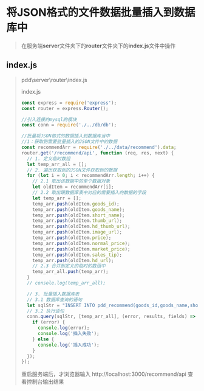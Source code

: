 # 将JSON格式的文件数据批量插入到数据库中

> 在服务端**server**文件夹下的**router**文件夹下的**index.js**文件中操作

## index.js

> pdd\server\router\index.js
>
> index.js
>
> ```js
> const express = require('express');
> const router = express.Router();
> 
> //引入连接的mysql的模块
> const conn = require('./../db/db');
> 
> //批量将JSON格式的数据插入到数据库当中
> //1：获取到需要批量插入的JSON文件中的数据
> const recommendArr = require('./../data/recommend').data;
> router.get('/recommend/api', function (req, res, next) {
>   // 1. 定义临时数组
>   let temp_arr_all = [];
>   // 2. 遍历获取到的JSON文件获取到的数据
>   for (let i = 0; i < recommendArr.length; i++) {
>     // 2.1 取出该数据中的单个数据对象
>     let oldItem = recommendArr[i];
>     // 2.2 取出跟数据库表中对应的需要插入的数据的字段
>     let temp_arr = [];
>     temp_arr.push(oldItem.goods_id);
>     temp_arr.push(oldItem.goods_name);
>     temp_arr.push(oldItem.short_name);
>     temp_arr.push(oldItem.thumb_url);
>     temp_arr.push(oldItem.hd_thumb_url);
>     temp_arr.push(oldItem.image_url);
>     temp_arr.push(oldItem.price);
>     temp_arr.push(oldItem.normal_price);
>     temp_arr.push(oldItem.market_price);
>     temp_arr.push(oldItem.sales_tip);
>     temp_arr.push(oldItem.hd_url);
>     // 2.3 合并到定义的临时的数组中
>     temp_arr_all.push(temp_arr);
>   }
>   // console.log(temp_arr_all);
> 
>   // 3. 批量插入数据库表
>   // 3.1 数据库查询的语句
>   let sqlStr = "INSERT INTO pdd_recommend(goods_id,goods_name,short_name,thumb_url,hd_thumb_url,image_url,price,normal_price,market_price,sales_tip,hd_url) VALUES ?";
>   // 3.2 执行语句
>   conn.query(sqlStr, [temp_arr_all], (error, results, fields) => {
>     if (error) {
>       console.log(error);
>       console.log('插入失败');
>     } else {
>       console.log('插入成功');
>     }
>   });
> });
> ```
>
> 重启服务端后，才浏览器输入 http://localhost:3000/recommend/api 查看控制台输出结果